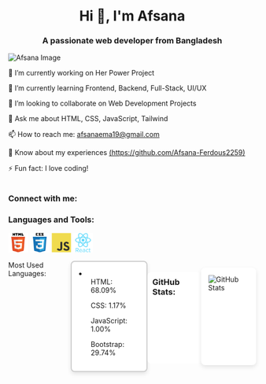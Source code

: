 
<h1 align="center">Hi 👋, I'm Afsana</h1>
<h3 align="center">A passionate web developer from Bangladesh</h3>

 <section style="display: flex; align-items: center; justify-content: space-between;"> 
  <div>
     <div>
    <img src="https://camo.githubusercontent.com/aefba8fea588656a8604b61003108a1ac22992a44d59be5ad4f0913e69c3e7e1/68747470733a2f2f692e67696665722e636f6d2f4a5841302e676966" alt="Afsana Image" style="width: 100px; height: 100px;"/>
  </div>
    <p>🔭 I’m currently working on Her Power Project</p>
    <p>🌱 I’m currently learning Frontend, Backend, Full-Stack, UI/UX</p>
    <p>👯 I’m looking to collaborate on Web Development Projects</p>
    <p>💬 Ask me about HTML, CSS, JavaScript, Tailwind</p>
    <p>📫 How to reach me: <a href="mailto:afsanaema19@gmail.com">afsanaema19@gmail.com</a></p>
    <p>📄 Know about my experiences <a href="https://github.com/Afsana-Ferdous2259">(https://github.com/Afsana-Ferdous2259)</a></p>
    <p>⚡ Fun fact: I love coding!</p>
  </div>
 </div>
 </section>
<h3 align="left">Connect with me:</h3>

<h3 align="left">Languages and Tools:</h3>
<p align="left">
  <img src="https://raw.githubusercontent.com/devicons/devicon/master/icons/html5/html5-original-wordmark.svg" alt="html5" width="40" height="40"/> 
  <img src="https://raw.githubusercontent.com/devicons/devicon/master/icons/css3/css3-original-wordmark.svg" alt="css3" width="40" height="40"/> 
  <img src="https://raw.githubusercontent.com/devicons/devicon/master/icons/javascript/javascript-original.svg" alt="javascript" width="40" height="40"/>
  <img src="https://raw.githubusercontent.com/devicons/devicon/master/icons/react/react-original-wordmark.svg" alt="react" width="40" height="40"/>
</p>
  <div style="display: flex; justify-content: space-between;>
<h3 align="left padding: 8px; border-radius: 6px;">Most Used Languages:</h3>
<div style=" background: #ffffff; border: 2px solid #ccc; border-radius: 8px; padding: 15px; width: fit-content; box-shadow: 0 4px 8px rgba(0, 0, 0, 0.1);">
  <p align="left" style="margin: 0; font-size: 16px; font-weight: bold;">
    <li>
      <ul> HTML: 68.09% </ul>
      <ul> CSS: 1.17% </ul>
      <ul>JavaScript: 1.00% </ul>
      <ul>Bootstrap: 29.74%  </ul>
    </li>
    
  </p>
</div>

<h3 align="left" style="background: #ffffff; padding: 10px; border-radius: 8px;">GitHub Stats:</h3>
<p align="left" style="background: #ffffff; padding: 15px; border-radius: 8px; box-shadow: 0 4px 8px rgba(0, 0, 0, 0.1);">
  <img src="https://github-readme-stats.vercel.app/api?username=Afsana-dev&show_icons=true&theme=dark" alt="GitHub Stats" />
</p>
 </div>


